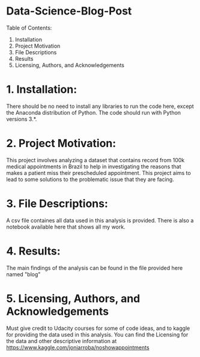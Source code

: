 # Data-Science-Blog-Post

Table of Contents:

1. Installation
2. Project Motivation
3. File Descriptions
4. Results
5. Licensing, Authors, and Acknowledgements

# 1. Installation:

There should be no need to install any libraries to run the code here, except the Anaconda distribution of Python. The code should run with Python versions 3.*.

# 2. Project Motivation:

This project involves analyzing a dataset that contains record from 100k medical appointments in Brazil to help in investigating the reasons that makes a patient miss their prescheduled appointment. This project aims to lead to some solutions to the problematic issue that they are facing.

# 3. File Descriptions:

A csv file containes all data used in this analysis is provided.
There is also a notebook available here that shows all my work.

# 4. Results:

The main findings of the analysis can be found in the file provided here named "blog"

# 5. Licensing, Authors, and Acknowledgements

Must give credit to Udacity courses for some of code ideas, and to kaggle for providing the data used in this analysis. You can find the Licensing for the data and other descriptive information at https://www.kaggle.com/joniarroba/noshowappointments

